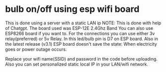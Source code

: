 # bulb on/off using esp wifi board
 This is done using a server with a static LAN ip 
NOTE: This is done with help of Chatgpt.
The board used was ESP-12E 2.4Ghz Band
You can also use ESP8266 board if you want to.
For the connections you can use either 3v relay(preferred) or 5v Relay. In this led/bulb pin is D7 on ESP board.
Also in the latest release (v3.1) ESP board doesn't save the state: When electricity goes or power outage occurs.

Replace your wifi name(SSID) and password in the code before uploading. Also you can set personalized static local IP in your LAN/wifi network.

